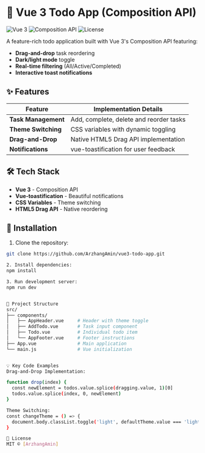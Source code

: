# 🚀 Vue 3 Todo App (Composition API)

![Vue 3](https://img.shields.io/badge/Vue.js-3.x-4FC08D?logo=vuedotjs)
![Composition API](https://img.shields.io/badge/API-Composition-35495E)
![License](https://img.shields.io/badge/License-MIT-blue)

A feature-rich todo application built with Vue 3's Composition API featuring:
- **Drag-and-drop** task reordering
- **Dark/light mode** toggle
- **Real-time filtering** (All/Active/Completed)
- **Interactive toast notifications**

## ✨ Features

| Feature          | Implementation Details              |
|------------------|-------------------------------------|
| **Task Management** | Add, complete, delete and reorder tasks |
| **Theme Switching** | CSS variables with dynamic toggling |
| **Drag-and-Drop** | Native HTML5 Drag API implementation |
| **Notifications** | vue-toastification for user feedback |

## 🛠 Tech Stack

- **Vue 3** - Composition API
- **Vue-toastification** - Beautiful notifications
- **CSS Variables** - Theme switching
- **HTML5 Drag API** - Native reordering

## 🚀 Installation

1. Clone the repository:
```bash
git clone https://github.com/ArzhangAmin/vue3-todo-app.git

2. Install dependencies:
npm install

3. Run development server:
npm run dev


📂 Project Structure
src/
├── components/
│   ├── AppHeader.vue     # Header with theme toggle
│   ├── AddTodo.vue       # Task input component
│   ├── Todo.vue          # Individual todo item
│   └── AppFooter.vue     # Footer instructions
├── App.vue               # Main application
└── main.js               # Vue initialization


💡 Key Code Examples
Drag-and-Drop Implementation:

function drop(index) {
  const newElement = todos.value.splice(dragging.value, 1)[0]
  todos.value.splice(index, 0, newElement)
}

Theme Switching:
const changeTheme = () => {
  document.body.classList.toggle('light', defaultTheme.value === 'light')
}

📝 License
MIT © [ArzhangAmin]
